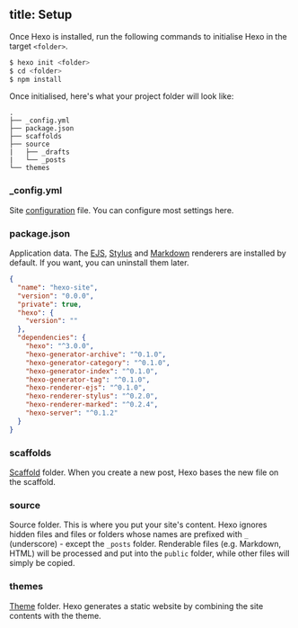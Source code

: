 title: Setup
---
Once Hexo is installed, run the following commands to initialise Hexo in the target `<folder>`.

``` bash
$ hexo init <folder>
$ cd <folder>
$ npm install
```

Once initialised, here's what your project folder will look like:

``` plain
.
├── _config.yml
├── package.json
├── scaffolds
├── source
|   ├── _drafts
|   └── _posts
└── themes
```

### _config.yml

Site [configuration](configuration.html) file. You can configure most settings here.

### package.json

Application data. The [EJS](http://embeddedjs.com/), [Stylus](http://learnboost.github.io/stylus/) and [Markdown](http://daringfireball.net/projects/markdown/) renderers are installed by default. If you want, you can uninstall them later.

``` json package.json
{
  "name": "hexo-site",
  "version": "0.0.0",
  "private": true,
  "hexo": {
    "version": ""
  },
  "dependencies": {
    "hexo": "^3.0.0",
    "hexo-generator-archive": "^0.1.0",
    "hexo-generator-category": "^0.1.0",
    "hexo-generator-index": "^0.1.0",
    "hexo-generator-tag": "^0.1.0",
    "hexo-renderer-ejs": "^0.1.0",
    "hexo-renderer-stylus": "^0.2.0",
    "hexo-renderer-marked": "^0.2.4",
    "hexo-server": "^0.1.2"
  }
}
```

### scaffolds

[Scaffold](writing.html#Scaffolds) folder. When you create a new post, Hexo bases the new file on the scaffold.

### source

Source folder. This is where you put your site's content. Hexo ignores hidden files and files or folders whose names are prefixed with `_` (underscore) - except the `_posts` folder. Renderable files (e.g. Markdown, HTML) will be processed and put into the `public` folder, while other files will simply be copied.

### themes

[Theme](themes.html) folder. Hexo generates a static website by combining the site contents with the theme.
